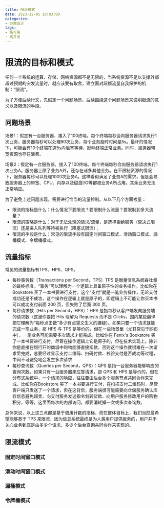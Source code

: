 ```yaml
---
title: 限流模式
date: 2023-12-05 10:03:08
categories:
- 方案设计
tags:
- 高可用
- 高并发
---
```


# 限流的目标和模式

任何一个系统的运算、存储、网络资源都不是无限的，当系统资源不足以支撑外部超过预期的突发流量时，就应该要有取舍，建立面对超额流量自我保护的机制：“限流”。

为了方便后续行文，先假定一个问题场景，后续围绕这个问题场景来说明限流的意义以及限流的手段。

## 问题场景

场景1：假定有一台服务器，接入了100终端。每个终端每秒会向服务器请求执行1次业务，服务器每秒可以处理90次业务，每个业务超时时间是5s。最坏的情况下，可能会有10个终端在这5s内阻塞等待，影响终端正常业务。同时，服务器带宽资源也存在浪费。

场景2：假定有一台服务器，接入了100终端。每个终端每秒会向服务器请求执行1次业务A。服务器上除了业务A外，还存在诸多其他业务。在不限制资源的情况下，服务器每秒可以处理1000次业务A。这样看似满足了业务A的需求，但是会导致服务器上的带宽、CPU、内存以及磁盘I/O等都被业务A所占用，其余业务无法正常响应。

为了避免上述问题出现，需要进行恰当的流量控制。从以下几个方面考量：

- 限流的指标是什么：什么情况下要限流？要限制什么流量？要限制到多大流量？
- 限流的策略是什么：对于无法处理的请求/流量，是选择拒绝服务（否决式限流）还是进入队列等待被执行（阻塞式限流）；
- 限流的手段是什么：常见的限流手段有固定时间窗口模式、滑动窗口模式、漏桶模式、令牌桶模式。

## 流量指标

常见的流量指标有TPS、HPS、QPS。

- 每秒事务数（Transactions per Second，TPS）TPS 是衡量信息系统吞吐量的最终标准。“事务”可以理解为一个逻辑上具备原子性的业务操作。比如你在Bookstore 买了一本书要进行支付，这个“支付”就是一笔业务操作，无论支付成功还是不成功，这个操作在逻辑上就是原子的，即逻辑上不可能让你买本书可以成功支付前面 200 页，但失败了后面 300 页。
- 每秒请求数（Hits per Second，HPS）：HPS 是指每秒从客户端发向服务端的请求数（这里你要把 Hits 理解为 Requests 而不是 Clicks，国内某些翻译把它理解为“每秒点击数”多少有点望文生义的嫌疑）。如果只要一个请求就能完成一笔业务，那 HPS 与 TPS 是等价的，但在一些场景里（尤其常见于网页中），一笔业务可能需要多次请求才能完成。比如你在 Fenix's Bookstore 买了一本书要进行支付，尽管在操作逻辑上它是原子的，但在技术实现上，除非你是直接在银行开的商城中购物能够直接扣款，否则这个操作就很难在一次请求里完成，总要经过显示支付二维码、扫码付款、校验支付是否成功等过程，中间不可避免地会发生多次请求
- 每秒查询数（Queries per Second，QPS）：QPS 是指一台服务器能够响应的查询次数。如果只有一台服务器来应答请求，那 QPS 和 HPS 是等价的，但在分布式系统中，一个请求的响应，往往要由后台多个服务节点共同协作来完成。比如你在Bookstore 买了一本书要进行支付，在扫描支付二维码时，尽管客户端只发送了一个请求，但在这背后，服务端很可能需要向仓储服务确认库存信息避免超卖、向支付服务发送指令划转货款、向用户服务修改用户的购物积分，等等，这里面每次的内部访问，都要消耗掉一次或多次查询数。

总体来说，以上这三点都是基于调用计数的指标，而在整体目标上，我们当然最希望能够基于 TPS 来限流，因为信息系统最终是为人类用户提供服务的，用户并不关心业务到底是由多少个请求、多少个后台查询共同协作来实现的。

## 限流模式

### 固定时间窗口模式

### 滑动时间窗口模式

### 漏桶模式

### 令牌桶模式







